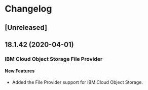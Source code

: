 # Changelog

## [Unreleased]

## 18.1.42 (2020-04-01)

### IBM Cloud Object Storage File Provider

#### New Features

-  Added the File Provider support for IBM Cloud Object Storage.